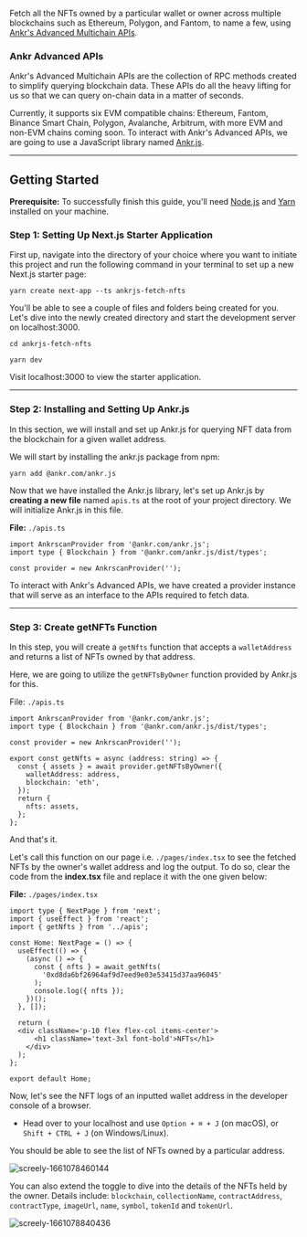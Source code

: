 Fetch all the NFTs owned by a particular wallet or owner across multiple blockchains such as Ethereum, Polygon, and Fantom, to name a few, using [Ankr's Advanced Multichain APIs](https://www.ankr.com/advanced-api/).

### Ankr Advanced APIs
Ankr's Advanced Multichain APIs are the collection of RPC methods created to simplify querying blockchain data. These APIs do all the heavy lifting for us so that we can query on-chain data in a matter of seconds. 

Currently, it supports six EVM compatible chains: Ethereum, Fantom, Binance Smart Chain, Polygon, Avalanche, Arbitrum, with more EVM and non-EVM chains coming soon. To interact with Ankr's Advanced APIs, we are going to use a JavaScript library named [Ankr.js](https://www.npmjs.com/package/@ankr.com/ankr.js).

_____________________________________________

## Getting Started

**Prerequisite:** To successfully finish this guide, you'll need [Node.js](https://nodejs.org/en/) and [Yarn](https://yarnpkg.com/) installed on your machine.

### Step 1: Setting Up Next.js Starter Application
First up, navigate into the directory of your choice where you want to initiate this project and run the following command in your terminal to set up a new Next.js starter page:

```
yarn create next-app --ts ankrjs-fetch-nfts
```

You'll be able to see a couple of files and folders being created for you. Let's dive into the newly created directory and start the development server on localhost:3000.

```
cd ankrjs-fetch-nfts
```
```
yarn dev
```

Visit localhost:3000 to view the starter application.

______________________________________

### Step 2: Installing and Setting Up Ankr.js

In this section, we will install and set up Ankr.js for querying NFT data from the blockchain for a given wallet address.

We will start by installing the ankr.js package from npm:

```
yarn add @ankr.com/ankr.js
```

Now that we have installed the Ankr.js library, let's set up Ankr.js by **creating a new file** named `apis.ts` at the root of your project directory. We will initialize Ankr.js in this file.

**File:** `./apis.ts`
```
import AnkrscanProvider from '@ankr.com/ankr.js';
import type { Blockchain } from '@ankr.com/ankr.js/dist/types';

const provider = new AnkrscanProvider('');

```
To interact with Ankr's Advanced APIs, we have created a provider instance that will serve as an interface to the APIs required to fetch data.

___________________________________

### Step 3: Create getNFTs Function

In this step, you will create a `getNfts` function that accepts a `walletAddress` and returns a list of NFTs owned by that address.

Here, we are going to utilize the `getNFTsByOwner` function provided by Ankr.js for this.

File: `./apis.ts`

```
import AnkrscanProvider from '@ankr.com/ankr.js';
import type { Blockchain } from '@ankr.com/ankr.js/dist/types';

const provider = new AnkrscanProvider('');

export const getNfts = async (address: string) => {
  const { assets } = await provider.getNFTsByOwner({
    walletAddress: address,
    blockchain: 'eth',
  });
  return {
    nfts: assets,
  };
};
```
And that's it. 

Let's call this function on our page i.e. `./pages/index.tsx` to see the fetched NFTs by the owner's wallet address and log the output. To do so, clear the code from the **index.tsx** file and replace it with the one given below:

**File:** `./pages/index.tsx`

```
import type { NextPage } from 'next';
import { useEffect } from 'react';
import { getNfts } from '../apis';

const Home: NextPage = () => {
  useEffect(() => {
    (async () => {
      const { nfts } = await getNfts(
        '0xd8da6bf26964af9d7eed9e03e53415d37aa96045'
      );
      console.log({ nfts });
    })();
  }, []);

  return (
  <div className='p-10 flex flex-col items-center'>
      <h1 className='text-3xl font-bold'>NFTs</h1>
    </div>
  );
};

export default Home;
```

Now, let's see the NFT logs of an inputted wallet address in the developer console of a browser. 

- Head over to your localhost and use `Option + ⌘ + J` (on macOS), or `Shift + CTRL + J` (on Windows/Linux). 

You should be able to see the list of NFTs owned by a particular address. 

![screely-1661078460144](https://user-images.githubusercontent.com/44579545/186136494-3b6ffa82-b65e-4dde-a931-aabfffa4cf61.png)

You can also extend the toggle to dive into the details of the NFTs held by the owner. Details include: `blockchain`, `collectionName`, `contractAddress`, `contractType`, `imageUrl`, `name`, `symbol`, `tokenId` and `tokenUrl`.

![screely-1661078840436](https://user-images.githubusercontent.com/44579545/186136549-77f10e62-6c6d-459b-80cd-345d81afe8cc.png)
